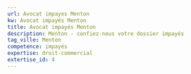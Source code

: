 ```yaml
---
url: Avocat impayes Menton
kw: Avocat impayés Menton
title: Avocat impayés Menton
description: Menton - confiez-nous votre dossier impayés
tag_ville: Menton
competence: impayés
expertise: droit-commercial
extertise_id: 4
---
```

